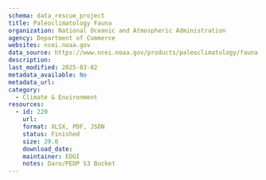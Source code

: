 ```yaml
---
schema: data_rescue_project 
title: Paleoclimatology Fauna
organization: National Oceanic and Atmospheric Administration
agency: Department of Commerce
websites: ncei.noaa.gov
data_source: https://www.ncei.noaa.gov/products/paleoclimatology/fauna
description: 
last_modified: 2025-03-02
metadata_available: No
metadata_url: 
category:
  - Climate & Environment 
resources:
  - id: 220
    url: 
    format: XLSX, PDF, JSON
    status: Finished
    size: 29.0
    download_date: 
    maintainer: EDGI
    notes: Daro/PEDP S3 Bucket
---
```

